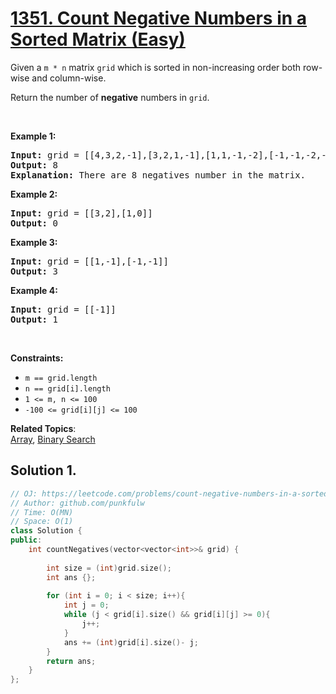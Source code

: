 # [1351. Count Negative Numbers in a Sorted Matrix (Easy)](https://leetcode.com/problems/count-negative-numbers-in-a-sorted-matrix/)

<p>Given a <code>m&nbsp;* n</code>&nbsp;matrix <code>grid</code>&nbsp;which is sorted in non-increasing order both row-wise and column-wise.&nbsp;</p>

<p>Return the number of <strong>negative</strong> numbers in&nbsp;<code>grid</code>.</p>

<p>&nbsp;</p>
<p><strong>Example 1:</strong></p>

<pre><strong>Input:</strong> grid = [[4,3,2,-1],[3,2,1,-1],[1,1,-1,-2],[-1,-1,-2,-3]]
<strong>Output:</strong> 8
<strong>Explanation:</strong> There are 8 negatives number in the matrix.
</pre>

<p><strong>Example 2:</strong></p>

<pre><strong>Input:</strong> grid = [[3,2],[1,0]]
<strong>Output:</strong> 0
</pre>

<p><strong>Example 3:</strong></p>

<pre><strong>Input:</strong> grid = [[1,-1],[-1,-1]]
<strong>Output:</strong> 3
</pre>

<p><strong>Example 4:</strong></p>

<pre><strong>Input:</strong> grid = [[-1]]
<strong>Output:</strong> 1
</pre>

<p>&nbsp;</p>
<p><strong>Constraints:</strong></p>

<ul>
	<li><code>m == grid.length</code></li>
	<li><code>n == grid[i].length</code></li>
	<li><code>1 &lt;= m, n &lt;= 100</code></li>
	<li><code>-100 &lt;= grid[i][j] &lt;= 100</code></li>
</ul>

**Related Topics**:  
[Array](https://leetcode.com/tag/array/), [Binary Search](https://leetcode.com/tag/binary-search/)

## Solution 1. 

```cpp
// OJ: https://leetcode.com/problems/count-negative-numbers-in-a-sorted-matrix/
// Author: github.com/punkfulw
// Time: O(MN)
// Space: O(1)
class Solution {
public:
    int countNegatives(vector<vector<int>>& grid) {
        
        int size = (int)grid.size();
        int ans {};
        
        for (int i = 0; i < size; i++){
            int j = 0;
            while (j < grid[i].size() && grid[i][j] >= 0){
                j++;
            }
            ans += (int)grid[i].size()- j;
        }
        return ans;
    }
};
```
